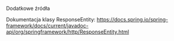 Dodatkowe źródła

Dokumentacja klasy ResponseEntity: https://docs.spring.io/spring-framework/docs/current/javadoc-api/org/springframework/http/ResponseEntity.html
